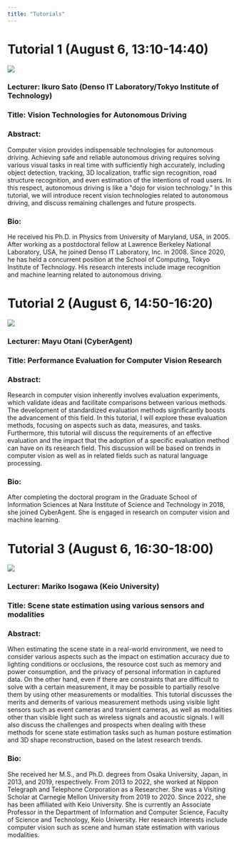 ```yaml
---
title: "Tutorials"
---
```



# Tutorial 1 (August 6, 13:10-14:40)

![](/tutorial1_sato.jpg)

### Lecturer: Ikuro Sato (Denso IT Laboratory/Tokyo Institute of Technology)

### Title: Vision Technologies for Autonomous Driving

### Abstract: 
Computer vision provides indispensable technologies for autonomous driving. Achieving safe and reliable autonomous driving requires solving various visual tasks in real time with sufficiently high accurately, including object detection, tracking, 3D localization, traffic sign recognition, road structure recognition, and even estimation of the intentions of road users. In this respect, autonomous driving is like a "dojo for vision technology." In this tutorial, we will introduce recent vision technologies related to autonomous driving, and discuss remaining challenges and future prospects.

### Bio:
He received his Ph.D. in Physics from University of Maryland, USA, in 2005. After working as a postdoctoral fellow at Lawrence Berkeley National Laboratory, USA, he joined Denso IT Laboratory, Inc. in 2008. Since 2020, he has held a concurrent position at the School of Computing, Tokyo Institute of Technology. His research interests include image recognition and machine learning related to autonomous driving.



# Tutorial 2 (August 6, 14:50-16:20)

![](/tutorial2_otani.jpg)

### Lecturer: Mayu Otani (CyberAgent)

### Title: Performance Evaluation for Computer Vision Research

### Abstract: 
Research in computer vision inherently involves evaluation experiments, which validate ideas and facilitate comparisons between various methods. The development of standardized evaluation methods significantly boosts the advancement of this field. In this tutorial, I will explore these evaluation methods, focusing on aspects such as data, measures, and tasks. Furthermore, this tutorial will discuss the requirements of an effective evaluation and the impact that the adoption of a specific evaluation method can have on its research field. This discussion will be based on trends in computer vision as well as in related fields such as natural language processing. 

### Bio:
After completing the doctoral program in the Graduate School of Information Sciences at Nara Institute of Science and Technology in 2018, she joined CyberAgent. She is engaged in research on computer vision and machine learning.



# Tutorial 3 (August 6, 16:30-18:00)

![](/tutorial3_isogawa.png)

### Lecturer: Mariko Isogawa (Keio University)

### Title: Scene state estimation using various sensors and modalities

### Abstract: 
When estimating the scene state in a real-world environment, we need to consider various aspects such as the impact on estimation accuracy due to lighting conditions or occlusions, the resource cost such as memory and power consumption, and the privacy of personal information in captured data. On the other hand, even if there are constraints that are difficult to solve with a certain measurement, it may be possible to partially resolve them by using other measurements or modalities. This tutorial discusses the merits and demerits of various measurement methods using visible light sensors such as event cameras and transient cameras, as well as modalities other than visible light such as wireless signals and acoustic signals. I will also discuss the challenges and prospects when dealing with these methods for scene state estimation tasks such as human posture estimation and 3D shape reconstruction, based on the latest research trends.

### Bio:
She received her M.S., and Ph.D. degrees from Osaka University, Japan, in 2013, and 2019, respectively. From 2013 to 2022, she worked at Nippon Telegraph and Telephone Corporation as a Researcher. She was a Visiting Scholar at Carnegie Mellon University from 2019 to 2020. Since 2022, she has been affiliated with Keio University. She is currently an Associate Professor in the Department of Information and Computer Science, Faculty of Science and Technology, Keio University. Her research interests include computer vision such as scene and human state estimation with various modalities.